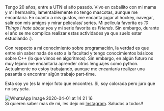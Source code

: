 Tengo 20 años, entre a UTN el año pasado. Vivo en caballito con mi mama y mi hermanito, lamentablemente no tengo mascotas, aunque me encantaría. 
En cuanto a mis gustos, me encanta jugar al hockey, navegar, salir con mis amigos y mirar películas/ series. Mi película favorita es *10 Things I hate about you* y mi serie favorita es *Friends*. 
Sin embargo, durante el año se me complica realizar estas actividades ya que suelo estar estudiando :).

Con respecto a mi conocimiento sobre programación, la verdad es que entre sin saber nada de esto a la facultad y tengo conocimientos básicos sobre C++ (lo que vimos en algoritmos). Sin embargo, en algún futuro no muy lejano me encantaría aprender otros lenguajes como python.
Actualmente no estoy trabajando, aunque me encantaría realizar una pasantía o encontrar algún trabajo part-time. 

Esta soy yo (es la mejor foto que encontre). Si, soy colorada pero juro que no soy yeta.

![WhatsApp Image 2020-04-01 at 14 21 16](https://user-images.githubusercontent.com/62977682/78167086-3c727480-7424-11ea-83be-2887864f4915.jpeg)                
Si quieren saber mas de  mi, les dejo mi [Instagram](https://www.instagram.com/solsordelli/?hl=es-la).
Saludos a todos!!
